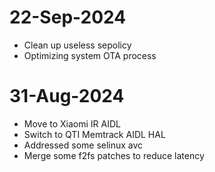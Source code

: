 # 22-Sep-2024
- Clean up useless sepolicy
- Optimizing system OTA process

# 31-Aug-2024
- Move to Xiaomi IR AIDL
- Switch to QTI Memtrack AIDL HAL
- Addressed some selinux avc
- Merge some f2fs patches to reduce latency

